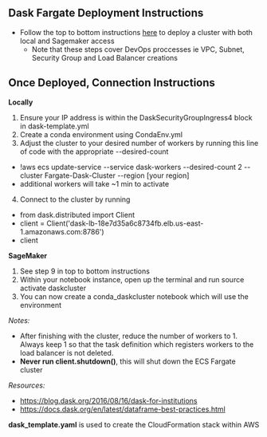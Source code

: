 ## Dask Fargate Deployment Instructions

* Follow the top to bottom instructions [here](https://docs.google.com/document/d/1gaEZC-qEGDxEEXhFygFcNLasyMNwx21X2PhB5o2zgPM/edit?usp=sharing) to deploy a cluster with both local and Sagemaker access
  * Note that these steps cover DevOps proccesses ie VPC, Subnet, Security Group and Load Balancer creations


## Once Deployed, Connection Instructions

**Locally**

1. Ensure your IP address is within the DaskSecurityGroupIngress4 block in dask-template.yml
2. Create a conda environment using CondaEnv.yml
3. Adjust the cluster to your desired number of workers by running this line of code with the appropriate --desired-count 
  * !aws ecs update-service --service dask-workers --desired-count 2 --cluster Fargate-Dask-Cluster --region [your region]
  * additional workers will take ~1 min to activate
4. Connect to the cluster by running 
  * from dask.distributed import Client
  * client = Client('dask-lb-18e7d35a6c8734fb.elb.us-east-1.amazonaws.com:8786')
  * client
 
 **SageMaker**
 
 1. See step 9 in top to bottom instructions
 2. Within your notebook instance, open up the terminal and run source activate daskcluster
 3. You can now create a conda_daskcluster notebook which will use the environment
  
*Notes:*
  * After finishing with the cluster, reduce the number of workers to 1. Always keep 1 so that the task definition which registers workers to the load balancer is not deleted.
  * __Never run client.shutdown()__, this will shut down the ECS Fargate cluster 
  
*Resources:*
 * https://blog.dask.org/2016/08/16/dask-for-institutions
 * https://docs.dask.org/en/latest/dataframe-best-practices.html
 
 **dask_template.yaml** is used to create the CloudFormation stack within AWS
